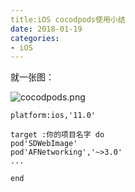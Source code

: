 ```yaml
---
title:iOS cocodpods使用小结
date: 2018-01-19
categories:
- iOS
---
```


就一张图：

![cocodpods.png](http://upload-images.jianshu.io/upload_images/3407530-a924c59cd2f02981.png?imageMogr2/auto-orient/strip%7CimageView2/2/w/1240)


```
platform:ios,'11.0'

target :你的项目名字 do
pod'SDWebImage'
pod'AFNetworking','~>3.0'
...

end
```
